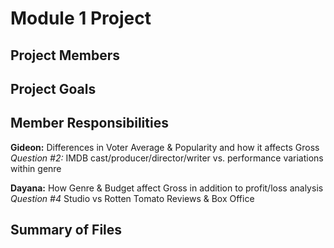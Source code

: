# Module 1 Project
## Project Members

## Project Goals

## Member Responsibilities
**Gideon:**
Differences in Voter Average & Popularity and how it affects Gross 
*Question #2:* IMDB cast/producer/director/writer vs. performance variations within genre 

**Dayana:** 
How Genre & Budget affect Gross in addition to profit/loss analysis
*Question #4* Studio vs Rotten Tomato Reviews & Box Office

## Summary of Files

 
